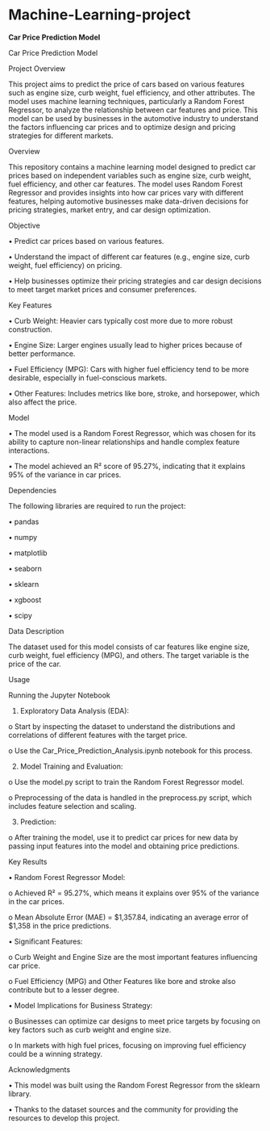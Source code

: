 # Machine-Learning-project

**Car Price Prediction Model**

Car Price Prediction Model

Project Overview

This project aims to predict the price of cars based on various features such as engine size, curb weight, fuel efficiency, and other attributes. The model uses machine learning techniques, particularly a Random Forest Regressor, to analyze the relationship between car features and price. This model can be used by businesses in the automotive industry to understand the factors influencing car prices and to optimize design and pricing strategies for different markets.

Overview

This repository contains a machine learning model designed to predict car prices based on independent variables such as engine size, curb weight, fuel efficiency, and other car features. The model uses Random Forest Regressor and provides insights into how car prices vary with different features, helping automotive businesses make data-driven decisions for pricing strategies, market entry, and car design optimization.

Objective

•	Predict car prices based on various features.

•	Understand the impact of different car features (e.g., engine size, curb weight, fuel efficiency) on pricing.

•	Help businesses optimize their pricing strategies and car design decisions to meet target market prices and consumer preferences.

Key Features

•	Curb Weight: Heavier cars typically cost more due to more robust construction.

•	Engine Size: Larger engines usually lead to higher prices because of better performance.

•	Fuel Efficiency (MPG): Cars with higher fuel efficiency tend to be more desirable, especially in fuel-conscious markets.

•	Other Features: Includes metrics like bore, stroke, and horsepower, which also affect the price.

Model

•	The model used is a Random Forest Regressor, which was chosen for its ability to capture non-linear relationships and handle complex feature interactions.

•	The model achieved an R² score of 95.27%, indicating that it explains 95% of the variance in car prices.

Dependencies

The following libraries are required to run the project:

•	pandas

•	numpy

•	matplotlib

•	seaborn

•	sklearn

•	xgboost

•	scipy

Data Description

The dataset used for this model consists of car features like engine size, curb weight, fuel efficiency (MPG), and others. The target variable is the price of the car.

Usage

Running the Jupyter Notebook

1.	Exploratory Data Analysis (EDA):

o	Start by inspecting the dataset to understand the distributions and correlations of different features with the target price.

o	Use the Car_Price_Prediction_Analysis.ipynb notebook for this process.

2.	Model Training and Evaluation:

o	Use the model.py script to train the Random Forest Regressor model.

o	Preprocessing of the data is handled in the preprocess.py script, which includes feature selection and scaling.

3.	Prediction:

o	After training the model, use it to predict car prices for new data by passing input features into the model and obtaining price predictions.

Key Results

•	Random Forest Regressor Model:

o	Achieved R² = 95.27%, which means it explains over 95% of the variance in the car prices.

o	Mean Absolute Error (MAE) = $1,357.84, indicating an average error of $1,358 in the price predictions.

•	Significant Features:

o	Curb Weight and Engine Size are the most important features influencing car price.

o	Fuel Efficiency (MPG) and Other Features like bore and stroke also contribute but to a lesser degree.

•	Model Implications for Business Strategy:

o	Businesses can optimize car designs to meet price targets by focusing on key factors such as curb weight and engine size.

o	In markets with high fuel prices, focusing on improving fuel efficiency could be a winning strategy.

Acknowledgments

•	This model was built using the Random Forest Regressor from the sklearn library.

•	Thanks to the dataset sources and the community for providing the resources to develop this project.

